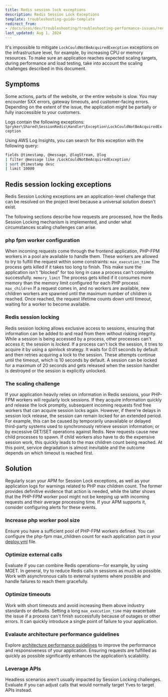 ```yaml
---
title: Redis session lock exceptions
description: Redis Session Lock Exceptions
template: troubleshooting-guide-template
redirect_from:
- /docs/scos/dev/troubleshooting/troubleshooting-performance-issues/redis-session-lock.html
last_updated: Aug 1, 2024
---
```


It's impossible to mitigate `LockCouldNotBeAcquiredExecption` exceptions on the infrastructure level, for example, by increasing CPU or memory resources. To make sure an application reaches expected scaling targets, during performance and load testing, take into account the scaling challenges described in this document.


## Symptoms

Some actions, parts of the website, or the entire website is slow. You may encounter 5XX errors, gateway timeouts, and customer-facing errors. Depending on the extent of the issue, the application might be partially or fully inaccessible to your customers.

Logs contain the following exceptions:
`Spryker\Shared\SessionRedis\Handler\Exception\LockCouldNotBeAcquiredException`

Using AWS Log Insights, you can search for this exception with the following query:

```bash
fields @timestamp, @message, @logStream, @log
| filter @message like /LockCouldNotBeAcquiredException/
| sort @timestamp desc
| limit 10000
```

## Redis session locking exceptions

Redis Session Locking exceptions are an application-level challenge that can be resolved on the project level because a universal solution doesn't exist.

The following sections describe how requests are processed, how the Redis Session Locking mechanism is implemented, and under what circumstances scaling challenges can arise.

### php fpm worker configuration

When incoming requests come through the frontend application, PHP-FPM workers in a pool are available to handle them. These workers are allowed to try to fulfill the request within some constraints:
`max_execution_time`
  The process gets killed if it takes too long to finish. This make sure the application isn't “blocked” for too long in case a process can't complete successfully.
`memory_limit`
  The process gets killed if it consumes more memory than the memory limit configured for each PHP process.
`max_children`
  If a request comes in, and no workers are available, new children workers are spawned until the maximum number of children is reached. Once reached, the request lifetime counts down until timeout, waiting for a worker to become available.

### Redis session locking

Redis session locking allows exclusive access to sessions, ensuring that information can be added to and read from them without risking integrity. While a session is being accessed by a process, other processes can't access it; the session is *locked*. If a process can't lock the session, it tries to acquire it by using a *spinlock* strategy. It waits for 0.01 seconds by default and then retries acquiring a lock to the session. These attempts continue until the timeout, which is 10 seconds by default. A session can be locked for a maximum of 20 seconds and gets released when the session handler is destroyed or the session is explicitly unlocked.

### The scaling challenge

If your application heavily relies on information in Redis sessions, your PHP-FPM workers will regularly lock sessions. If they acquire information quickly and release the lock promptly, subsequent incoming requests find free workers that can acquire session locks again. However, if there're delays in session lock release, the session can remain locked for an extended period. For example, this can be caused by temporarily unavailable or delayed third-party systems used to synchronously retrieve session information; or by excessive GET/SET operations against Redis. New requests cause new child processes to spawn. If child workers also have to do the expensive session work, this quickly leads to the max children count being reached. At this point, service degradation is almost inevitable and the outcome depends on which timeout is reached first.

## Solution
Regularly scan your APM for Session Lock exceptions, as well as your application logs for warnings related to PHP max children count. The former provides definitive evidence that action is needed, while the latter shows that the PHP-FPM worker pool might not be keeping up with incoming requests and their average processing time. If your APM supports it, consider configuring alerts for these events.

### Increase php worker pool size
Ensure you have a sufficient pool of PHP-FPM workers defined. You can configure the php-fpm max_children count for each application part in your [deploy.yml](/docs/dg/dev/sdks/the-docker-sdk/deploy-file/deploy-file-reference.html#groups-applications) file.

### Optimize external calls
Evaluate if you can combine Redis operations—for example, by using MGET. In general, try to reduce Redis calls in sessions as much as possible. Work with asynchronous calls to external systems where possible and handle failures to reach them gracefully.

### Optimize timeouts
Work with short timeouts and avoid increasing them above industry standards or defaults. Setting a long `max_execution_time` may exacerbate the issue if a process can't finish successfully because of outages or other errors. It can quickly introduce a single point of failure to your application.

### Evalaute architecture performance guidelines
Explore [architecture performance guidelines](/docs/dg/dev/guidelines/performance-guidelines/architecture-performance-guidelines.html#general-performance-challenges-in-architecture-design) to improve the performance and responsiveness of your application. Ensuring requests are fulfilled as quickly as possible significantly enhances the application’s scalability.

### Leverage APIs
Headless scenarios aren't usually impacted by Session Locking challenges. Evaluate if you can adjust calls that would normally target Yves to target APIs instead.
